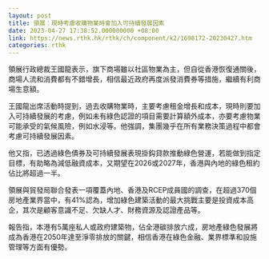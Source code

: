 ```yaml
---
layout: post
title: 領展：現時考慮收購物業時會加入可持續發展因素
date: 2023-04-27 17:38:52.000000000 +08:00
link: https://news.rthk.hk/rthk/ch/component/k2/1698172-20230427.htm
categories: rthk
---
```


領展行政總裁王國龍表示，旗下商場雖以社區物業為主，但自從香港恢復通關後，商場人流和消費都有不錯增長，相信最近政府再度派發消費券等措施，繼續有利商場生意額。

王國龍出席活動時提到，過去收購物業時，主要考慮租金增長和成本，現時則要加入可持續發展的考慮，例如未有綠色認證的項目需要計算額外成本，亦要考慮物業可能承受的氣候風險，例如水浸等。他強調，集團幾乎在所有業務決策過程中都會考慮可持續發展因素。

他又指，已透過綠色債券及可持續發展表現掛鈎貸款推動綠色營運，若能做到指定目標，有助略為減低融資成本，又期望在2026或2027年，香港與內地的綠色租約佔比將超過一半。

領展與貿發局聯合發表一項覆蓋內地、香港及RCEP成員國的調查，在超過370個房地產業界當中，有41%認為，增加綠色建築活動的最大挑戰主要是投資成本高企，其次是顧客意識不足、欠缺人才、財務資源及認證產品等。

報告指，本港有5萬座私人或政府建築物，佔全港碳排放六成，房地產綠色發展將成為香港在2050年達至淨零排放的關鍵，相信香港在綠色金融、業界標準和設施管理等方面有優勢。
